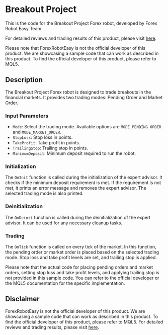 # Breakout Project

This is the code for the Breakout Project Forex robot, developed by Forex Robot Easy Team. 

For detailed reviews and trading results of this product, please visit [here](https://forexroboteasy.com/forex-robot-review/breakout-project-forex-software-review-real-results-and-download-options/).

Please note that ForexRobotEasy is not the official developer of this product. We are showcasing a sample code that can work as described in this product. To find the official developer of this product, please refer to MQL5.

## Description

The Breakout Project Forex robot is designed to trade breakouts in the financial markets. It provides two trading modes: Pending Order and Market Order.

### Input Parameters

- `Mode`: Select the trading mode. Available options are `MODE_PENDING_ORDER` and `MODE_MARKET_ORDER`.
- `StopLoss`: Stop loss in points.
- `TakeProfit`: Take profit in points.
- `TrailingStop`: Trailing stop in points.
- `MinimumDeposit`: Minimum deposit required to run the robot.

### Initialization

The `OnInit` function is called during the initialization of the expert advisor. It checks if the minimum deposit requirement is met. If the requirement is not met, it prints an error message and removes the expert advisor. The selected trading mode is also printed.

### Deinitialization

The `OnDeinit` function is called during the deinitialization of the expert advisor. It can be used for any necessary cleanup tasks.

### Trading

The `OnTick` function is called on every tick of the market. In this function, the pending order or market order is placed based on the selected trading mode. Stop loss and take profit levels are set, and trailing stop is applied.

Please note that the actual code for placing pending orders and market orders, setting stop loss and take profit levels, and applying trailing stop is not provided in this sample code. You can refer to the official developer or the MQL5 documentation for the specific implementation.

## Disclaimer

ForexRobotEasy is not the official developer of this product. We are showcasing a sample code that can work as described in this product. To find the official developer of this product, please refer to MQL5. For detailed reviews and trading results, please visit [here](https://forexroboteasy.com/forex-robot-review/breakout-project-forex-software-review-real-results-and-download-options/).
